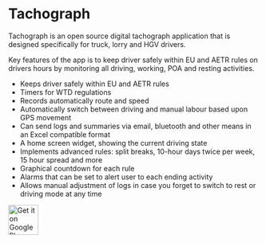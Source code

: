 # Tachograph

Tachograph is an open source digital tachograph application that is designed specifically for truck, lorry and HGV drivers.

Key features of the app is to keep driver safely within EU and AETR rules on drivers hours by monitoring all driving, working, POA and resting activities.

- Keeps driver safely within EU and AETR rules
- Timers for WTD regulations
- Records automatically route and speed
- Automatically switch between driving and manual labour based upon GPS movement
- Can send logs and summaries via email, bluetooth and other means in an Excel compatible format
- A home screen widget, showing the current driving state
- Implements advanced rules: split breaks, 10-hour days twice per week, 15 hour spread and more
- Graphical countdown for each rule
- Alarms that can be set to alert user to each ending activity
- Allows manual adjustment of logs in case you forget to switch to rest or driving mode at any time


<a href="https://play.google.com/store/apps/details?id=com.velli.tachograph" target="_blank">
  <img alt="Get it on Google Play"
       src="https://play.google.com/intl/en_us/badges/images/generic/en-play-badge.png" height="60"/>
</a>
